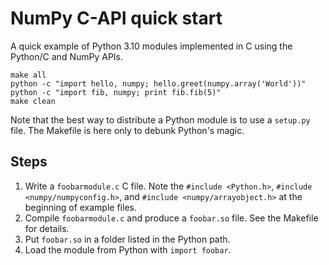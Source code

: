 NumPy C-API quick start
=========================

A quick example of Python 3.10 modules implemented in C using the Python/C and NumPy APIs.

```
make all
python -c "import hello, numpy; hello.greet(numpy.array('World'))"
python -c "import fib, numpy; print fib.fib(5)"
make clean
```

Note that the best way to distribute a Python module is to use a `setup.py`
file. The Makefile is here only to debunk Python's magic.


## Steps

1. Write a `foobarmodule.c` C file.
   Note the `#include <Python.h>`, `#include <numpy/numpyconfig.h>`, and `#include <numpy/arrayobject.h>` at the beginning of example files.
2. Compile `foobarmodule.c` and produce a `foobar.so` file.
   See the Makefile for details.
3. Put `foobar.so` in a folder listed in the Python path.
4. Load the module from Python with `import foobar`.
